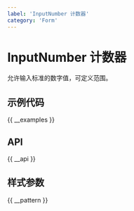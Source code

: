 ```yaml
---
label: 'InputNumber 计数器'
category: 'Form'
---
```


# InputNumber 计数器

允许输入标准的数字值，可定义范围。

## 示例代码

{{ __examples }}

## API

{{ __api }}

## 样式参数

{{ __pattern }}
